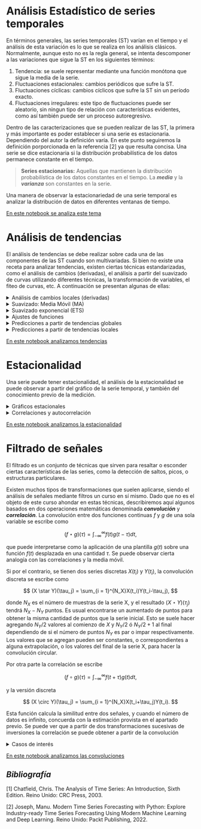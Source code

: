 # Análisis Estadístico de series temporales

En términos generales, las series temporales (ST) varían en el tiempo y el análisis de esta variación es lo que se realiza en los análisis clásicos. Normalmente, aunque esto no es la regla general, se intenta descomponer a las variaciones que sigue la ST en los siguientes términos:
1. Tendencia: se suele representar mediante una función monótona que sigue la  media de la serie.
2. Fluctuaciones estacionales: cambios periódicos que sufre la ST. 
3. Fluctuaciones cíclicas: cambios cíclicos que sufre la ST sin un período exacto.
3. Fluctuaciones irregulares: este tipo de fluctuaciones puede ser aleatorio, sin ningun tipo de relación con características evidentes, como así también puede ser un proceso autoregresivo.

Dentro de las caracterizaciones que se pueden realizar de las ST, la primera y más importante es poder establecer si una serie es estacionaria. Dependiendo del autor la definición varía. En este punto seguiremos la definición porporcionada en la referencia [2] ya que resulta concisa. Una serie se dice estacionaria si la distribución probabilística de los datos permanece constante en el tiempo. 

> **Series estacionarias:** Aquellas que mantienen la distribución probabilística de los datos constantes en el tiempo. La ***media*** y la ***varianza*** son constantes en la serie. 

Una manera de observar la estacionariedad de una serie temporal es analizar la distribución de datos en diferentes ventanas de tiempo. 

[En este notebook se analiza este tema](./Tema-3.1-plots-estacionariedad.ipynb)

# Análisis de tendencias

El análisis de tendencias se debe realizar sobre cada una de las componentes de las ST cuando son multivariadas. Si bien no existe una receta para analizar tendencias, existen ciertas técnicas estandarizadas, como el análisis de cambios (derivadas), el análisis a partir del suavizado de curvas utilizando diferentes técnicas, la transformación de variables, el fiteo de curvas, etc. A continuación se presentan algunas de ellas:

<details>
    <summary> Análisis de cambios locales (derivadas) </summary>

## Análisis de cambios locales (derivadas) 

La derivada tiempo a tiempo de una ST, se puede realizar numéricamente de muchas maneras y considerando diferente cantidad de puntos de la serie.

* Diferencia finita hacia adelante:
    $$X'(t_i) = \frac{X(t_{i+1})-X(t_i)}{t_{i+1}-t_i}$$
* Diferencia finita hacia atras:
    $$X'(t_i) = \frac{X(t_{i})-X(t_{i-1})}{t_{i}-t_{i-1}}$$
* Diferencia finita en el punto medio:
    $$X'(t_i) = \frac{X(t_{i+1})-X(t_{i-1})}{t_{i+1}-t_{i-1}}$$

Cualquiera de los tres casos previos es útil para el análisis de tendencias. Una serie con tendencia lineal tendrá por resultado una distribución derivada aproximadamente constante, mientras que si la derivada posee cambios y tendencia a su vez en el tiempo, tal tendencia puede ser de otro tipo funcional (logarítmica, exponencial, polinómica, etc). 
</details>

<details>
    <summary> Suavizado: Media Móvil (MA) </summary>

## Suavizado: Media Móvil (MA)

La media móvil, cuando es simétrica permite eliminar oscilaciones alrededor de la media. Si bien existen tratados sumamente exhaustivos, en este curso veremos la más simple de todas. La media móvil es una transformación que lleva nuestra distribución $X(t)$ en $Y(t)$. La expresión general de este tipo de transformaciones que llamaremos $Sm$ (por smooth):

$$
Sm[X(t_i)] = \sum_{r=-q}^{s} {a_r X(t_{i+r})}
$$

Si se toma $q=s$ y todos los pesos $a_r=\frac{1}{(2q+1)}$ tenemos la expresión típica de la media móvil en ventanas de ancho $2q+1$. La inspección de la media móvil sobre anchos diferentes puede servir para descartar oscilaciones y su ajuste para extraer la tendencia global, o por tramos. Es importante notar que este tipo de suavizados produce una nueva serie con $N-(2q+1)$ puntos.
</details>

<details>
    <summary> Suavizado exponencial (ETS) </summary>

## Suavizado exponencial (ETS)

Similar a la media móvil, se puede realizar un suavizado, considerando la historia de la serie hacia atrás, de modo tal que los puntos más recientes son más importantes que los previos. El decaimiento de la importancia es de forma exponencial.

$$
Sm[X(t_i)] = \sum_{j=0}^{\infty}\alpha(1-\alpha)^j X(t_{i-j}),
$$

donde $\alpha$ es una constante que satisface: $0<\alpha<1$ y recibe el nombre de constante de suavizado (smooth constant).

Si se considera sólo el primer término de la expansión, este método se denomina _Suavizado exponencial simple_ (**SES**). Si se consideran los dos primeros términos de la serie: _Suavizado exonencial doble_ (**DES**).

</details>

<details>
    <summary> Ajustes de funciones </summary>

## Ajustes de funciones

Si se tiene una curva suave a partir de la serie original mediante algún procedimiento como la media móvil, se puede realizar un ajuste de diferentes familias funcionales $f_{\vec{\alpha}}(t)$, con $\vec{\alpha}$ un conjunto de parámetros. Supongamos que $Y$ es la ST que pretendemos ajustar, donde $\hat{y}_i$ son los valores de la serie correspondientes a $Y(t_i)$. Diremos que el ajuste corresponfiente $y_i = f_{\vec{\alpha}}(t_i)$ es el mejor ajuste si el conjunto de parámetros $\vec{\alpha}$ minimiza alguna función de error. Algunas de las funciones de error más utilizadas son:

* Error cuadrático medio (___MSE___):
        $$ MSE = \frac{1}{N}\sum_{i=1}^{N}{(\hat{y}_i-y_i)}^2$$
* Error del valor absoluto medio (___MAE___):
        $$ MAE = \frac{1}{N}\sum_{i=1}^{N}{\vert\hat{y}_i-y_i\vert}$$

Luego existen otras funciones que sirven para estimar dentro de predicciones el error, para ver alguna de ellas, ver el capítulo 4 de la referencia [2].

</details>

<details>
    <summary> Predicciones a partir de tendencias globales </summary>

## Predicciones a partir de tendencias globales

Utilizando las herramientas previas, se puede cuantificar la tendencia global de una ST realizando ajustes de las diferentes curvas obtenidas. Dependiendo de los análisis que se realicen, los modelos serán diferentes y a partir del conocimiento del problema en sí mismo y la experiencia del analista se podrán aplicar con mayor o menor grado de validez.

La técnica más burda corresponde a la repetición del último valor. Normalmente es llamado modelo **Naïve**. Este modelo puede utilizarse con el valor de la última media móvil, repitiendo este valor. Claramente este modelo tiene memoria de más valores del pasado, denominaremos a este modelo **NaïveMA**.


Una de las técnicas usuales de predicción suele seguir los siguientes pasos:
1. Realizar un suavizado mediante _MA_ para una ventana temporal determinada
2. Analizar la variación de la pendiente mediante derivadas
3. Ajustar la tendencia mediante alguna función analítica. 
4. Utilizar esta función para predecir el punto siguiente en el tiempo

</details>

<details>
    <summary> Predicciones a partir de tendencias locales </summary>

## Predicciones a partir de tendencias locales
Lo que se realiza usualmente es observar tendencias en ventanas de tiempo, no globales de toda la serie, para esto los análisis previos se realizan  sobre ventanas temporales y se guardan de manera numérica (no analítica) en porciones donde la media permanece constante.
</details>


[En este notebook analizamos tendencias](./Tema-3.2-analisis-tendencias.ipynb)

# Estacionalidad

Una serie puede tener estacionalidad, el análisis de la estacionalidad se puede observar a partir del gráfico de la serie temporal, y también del conocimiento previo de la medición.
<details>
    <summary>Gráficos estacionales</summary>

## Gráficos estacionales

Cuando se conoce el intervalo de estacionalidad, la tendencia se puede obtener haciendo un suavizado con ventanas del tamaño igual al periódo de estacionalidad. Luego se utilizan los gráficos estacionales, que consisten en graficar cada período superpuesto.

Una vez caracterizada la estacionalidad, se puede realizar un análisis del comportamiento de la distribución para saber si la estacionalidad se comporta de manera aditiva, o multiplicativa respecto de la tendencia. Si se observa que la desviación estándar no muestra una tendencia clara de crecimiento/decrecimiento en el tiempo se puede pensar que la serie se puede escribir como:
$$X(t) = m_t + S_t + \varepsilon_t,$$
donde $m_t$ será la tendencia, $S_t$ será la oscilación estacional y $\varepsilon_t$ un ruido estocástico.

Por el contrario, si existe una tendencia marcada de la desviación estándar, se puede escribir de manera multiplicativa como 

$$
X(t) = m_t S_t + \varepsilon_t, 
$$ 

o también 

$$
X(t) = m_t  S_t  \varepsilon_t.
$$

Determinar el tipo de descomposición es una tarea ardua y artesanal.
</details>


<details>
    <summary>Correlaciones y autocorrelación</summary>

## Correlación y Autocorrelación

La correlación entre dos pares de variables $X$ e $Y$ de la misma longitud ($N$) se define como

$$
r_{xy} = \frac{\sum_{i=1}^N (x_i - \bar{x})(y_i-\bar{y})}{\sigma_x \sigma_y}
$$

Donde $\sigma_{x,y}$ es la desviación estándar de cada una de la series. Cuando la correlación es mayor, significa que las series son más similares. Si en la expresión anterior miramos cómo se correlaciona una serie consigo misma desplazada, podemos encontrar estacionalidades de la siguiente manera: tomamos la serie $X(t_1), X(t_2),..., X(t_{N-1})$ y la correlacionamos con la serie desfasada 
en uno $X(t_2), X(t_3),..., X(t_{N})$, la ecuación anterior se puede escribir

$$
r_{1} = \frac{\sum_{i=1}^{N-1} (x_i - \bar{x}_1)(x_{i+1}-\bar{x}_2)}{\sigma_x \sigma_{x_{i+1}}},
$$

donde 

$$
\bar{x}_1 = \frac{\sum_{i=1}^{N-1}x_i}{N-1}\ \ y\ \ \bar{x}_2 = \frac{\sum_{i=2}^{N-1}x_i}{N-1}
$$

</details>


[En este notebook analizamos la estacionalidad](./Tema-3.3-analisis-estacionalidad.ipynb)

# Filtrado de señales

El filtrado es un conjunto de técnicas que sirven para resaltar o esconder ciertas características de las series, como la detección de saltos, picos, o estructuras particulares.

Existen muchos tipos de transformaciones que suelen aplicarse, siendo el análisis de señales mediante filtros un curso en sí mismo. Dado que no es el objeto de este curso ahondar en estas técnicas, describiremos aquí algunos basados en dos operaciones matemáticas denominada __*convolución*__ y __*correlación*__. La convolución entre dos funciones continuas $f$ y $g$ de una sola variable se escribe como

$$
(f \star g)(\tau) = \int_{-\infty}^{\infty}f(t)g(t-\tau) dt,
$$

que puede interpretarse como la aplicación de una plantilla $g(t)$ sobre una función $f(t)$ desplazada en una cantidad $\tau$. Se puede observar cierta analogía con las correlaciones y la media móvil.

Si por el contrario, se tienen dos series discretas $X(t_i)$ y $Y(t_i)$, la convolución discreta se escribe como

$$
(X \star Y)(\tau_j) = \sum_{i = 1}^{N_X}X(t_i)Y(t_i-\tau_j),
$$

donde $N_X$ es el número de muestras de la serie X, y el resultado $(X \star Y)(\tau_j)$ tendrá $N_X - N_Y$ puntos. Es usual encontrarse un aumentado de puntos para obtener la misma cantidad de puntos que la serie inicial. Esto se suele hacer agregando $N_Y/2$ valores al comienzo de $X$ y $N_Y/2$ ó $N_Y/2+1$ al final dependiendo de si el número de puntos $N_Y$ es par o impar respectivamente. Los valores que se agregan pueden ser constantes, o correspondientes a alguna extrapolación, o los valores del final de la serie X, para hacer la convolución circular.

Por otra parte la correlación se escribe

$$
(f \circ g)(\tau) = \int_{-\infty}^{\infty}f(t+\tau)g(t) dt,
$$

y la versión discreta

$$
(X \circ Y)(\tau_j) = \sum_{i = 1}^{N_X}X(t_i+\tau_j)Y(t_i).
$$

Esta función calcula la similitud entre dos señales, y cuando el número de datos es infinito, concuerda con la estimación provista en el apartado previo. Se puede ver que a partir de dos transformaciones sucesivas de inversiones la correlación se puede obtener a partir de la convolución

<details>
    <summary>Casos de interés</summary>

## Casos de interés

### Covarianza
    
La covarianza entre dos series temporales de igual longitud se escribe: 

$$
    Cov(X,Y) = \frac{1}{N}\sum_{i=1}^N{(x_i-\bar{x})(y_i-\bar{y})}
$$ 

Si hacemos las transformaciones $\tilde{X} = X-\bar{x}$ y $\tilde{Y} =Y-\bar{y}$ se observa simplemente que la covarianza se puede calcular  

$$
    Cov(X,Y) = (\tilde{Y} \circ \tilde{X})(\tau_0)
$$

### Correlación
De manera análoga a la covarianza, la correlación se puede calcular de manera inmediata realizando las siguientes transformaciones:

$$
    \tilde{X} = \frac{X-\bar{x}}{\sigma_x} , \ \  \ \tilde{Y} =\frac{Y-\bar{y}}{\sigma_y}
$$

y utilizando la definición de correlación previa.

### Derivada centrada

La derivada por diferencias finitas se puede obtener tomando simplemente como plantilla $(Y)$ el siguiente vector:

$$
Y = (1,0,-1)/\Delta t
$$

### Suavizado Gaussiano
Si se considera una plantilla en una ventana de tiempo con una distribución Gaussiana, se puede realizar un suavizado de la señal. En este caso:

$$
Y = \frac{1}{\sqrt{2\pi} \sigma }e^{-\frac{(t-\mu)^2}{2\sigma^2}}
$$

### Derivada Gaussiana

El caso de la derivada gaussiana se corresponde con la derivada de una señal suavizada mediante un filtro gaussiano. Este proceso es equivalente a tomar como ventana

$$
Y = -\frac{(t-\mu)}{\sigma^2} \frac{1}{\sqrt{2\pi } }e^{-\frac{(x-\mu)^2}{2\sigma^2}}
$$

</details>

[En este notebook analizamos las convoluciones](./Tema-3.4-convoluciones.ipynb)



## _Bibliografía_
[1] Chatfield, Chris. The Analysis of Time Series: An Introduction, Sixth Edition. Reino Unido: CRC Press, 2003.

[2] Joseph, Manu. Modern Time Series Forecasting with Python: Explore Industry-ready Time Series Forecasting Using Modern Machine Learning and Deep Learning. Reino Unido: Packt Publishing, 2022.
